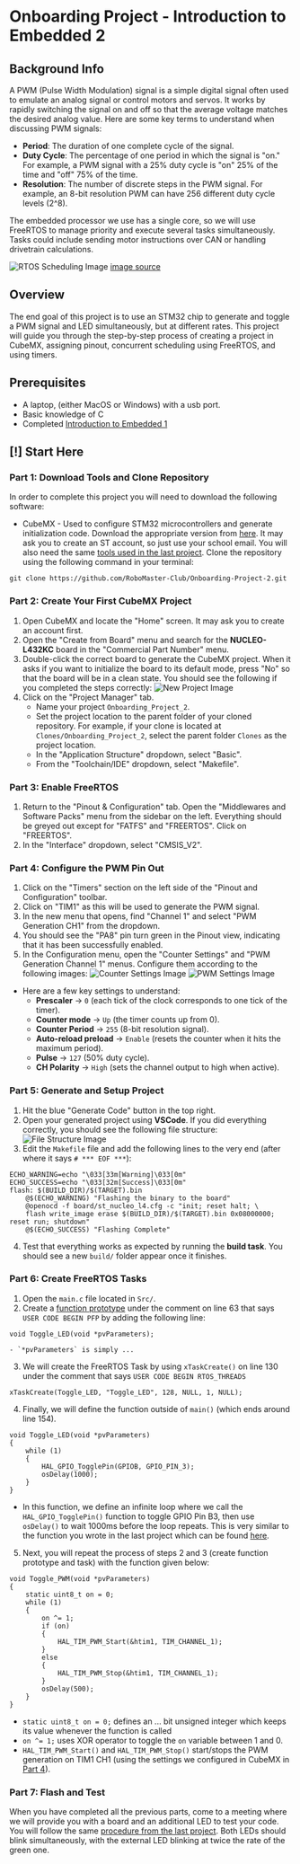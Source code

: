 # Onboarding Project - Introduction to Embedded 2

## Background Info

A PWM (Pulse Width Modulation) signal is a simple digital signal often used to emulate an analog signal or control motors and servos. It works by rapidly switching the signal on and off so that the average voltage matches the desired analog value. Here are some key terms to understand when discussing PWM signals:

- **Period**: The duration of one complete cycle of the signal.
- **Duty Cycle**: The percentage of one period in which the signal is "on." For example, a PWM signal with a 25% duty cycle is "on" 25% of the time and "off" 75% of the time.
- **Resolution**: The number of discrete steps in the PWM signal. For example, an 8-bit resolution PWM can have 256 different duty cycle levels (2^8).

The embedded processor we use has a single core, so we will use FreeRTOS to manage priority and execute several tasks simultaneously. Tasks could include sending motor instructions over CAN or handling drivetrain calculations.

![RTOS Scheduling Image](https://open4tech.com/wp-content/uploads/2019/11/preemptive_scheduling.jpg)
[image source](https://open4tech.com/rtos-scheduling-algorithms/)

## Overview

The end goal of this project is to use an STM32 chip to generate and toggle a PWM signal and LED simultaneously, but at different rates. This project will guide you through the step-by-step process of creating a project in CubeMX, assigning pinout, concurrent scheduling using FreeRTOS, and using timers.

## Prerequisites

- A laptop, (either MacOS or Windows) with a usb port.
- Basic knowledge of C
- Completed [Introduction to Embedded 1](https://github.com/RoboMaster-Club/Onboarding-Project-1)

## [!] Start Here

### Part 1: Download Tools and Clone Repository

In order to complete this project you will need to download the following software:

- CubeMX - Used to configure STM32 microcontrollers and generate initialization code. Download the appropriate version from [here](https://www.st.com/en/development-tools/stm32cubemx.html#st-get-software). It may ask you to create an ST account, so just use your school email.
  You will also need the same [tools used in the last project](https://github.com/RoboMaster-Club/Onboarding-Project-1?tab=readme-ov-file#part-1-download-tools).
  Clone the repository using the following command in your terminal:

```
git clone https://github.com/RoboMaster-Club/Onboarding-Project-2.git
```

### Part 2: Create Your First CubeMX Project

1. Open CubeMX and locate the "Home" screen. It may ask you to create an account first.
2. Open the "Create from Board" menu and search for the **NUCLEO-L432KC** board in the "Commercial Part Number" menu.
3. Double-click the correct board to generate the CubeMX project. When it asks if you want to initialize the board to its default mode, press "No" so that the board will be in a clean state. You should see the following if you completed the steps correctly:
   ![New Project Image](/images/New_Project.png)
4. Click on the "Project Manager" tab.
   - Name your project `Onboarding_Project_2`.
   - Set the project location to the parent folder of your cloned repository. For example, if your clone is located at `Clones/Onboarding_Project_2`, select the parent folder `Clones` as the project location.
   - In the "Application Structure" dropdown, select "Basic".
   - From the "Toolchain/IDE" dropdown, select "Makefile".

### Part 3: Enable FreeRTOS

1. Return to the "Pinout & Configuration" tab. Open the "Middlewares and Software Packs" menu from the sidebar on the left. Everything should be greyed out except for "FATFS" and "FREERTOS". Click on "FREERTOS".
2. In the "Interface" dropdown, select "CMSIS_V2".

### Part 4: Configure the PWM Pin Out

1. Click on the "Timers" section on the left side of the "Pinout and Configuration" toolbar.
2. Click on "TIM1" as this will be used to generate the PWM signal.
3. In the new menu that opens, find "Channel 1" and select "PWM Generation CH1" from the dropdown.
4. You should see the "PA8" pin turn green in the Pinout view, indicating that it has been successfully enabled.
5. In the Configuration menu, open the "Counter Settings" and "PWM Generation Channel 1" menus. Configure them according to the following images:
   ![Counter Settings Image](/images/Counter_Settings.png)
   ![PWM Settings Image](/images/PWM_Settings.png)

- Here are a few key settings to understand:
  - **Prescaler** -> `0` (each tick of the clock corresponds to one tick of the timer).
  - **Counter mode** -> `Up` (the timer counts up from 0).
  - **Counter Period** -> `255` (8-bit resolution signal).
  - **Auto-reload preload** -> `Enable` (resets the counter when it hits the maximum period).
  - **Pulse** -> `127` (50% duty cycle).
  - **CH Polarity** -> `High` (sets the channel output to high when active).

### Part 5: Generate and Setup Project

1. Hit the blue "Generate Code" button in the top right.
2. Open your generated project using **VSCode**. If you did everything correctly, you should see the following file structure:
   ![File Structure Image](/images/File_Structure.png)
3. Edit the `Makefile` file and add the following lines to the very end (after where it says `# *** EOF ***`):

```
ECHO_WARNING=echo "\033[33m[Warning]\033[0m"
ECHO_SUCCESS=echo "\033[32m[Success]\033[0m"
flash: $(BUILD_DIR)/$(TARGET).bin
	@$(ECHO_WARNING) "Flashing the binary to the board"
	@openocd -f board/st_nucleo_l4.cfg -c "init; reset halt; \
	flash write_image erase $(BUILD_DIR)/$(TARGET).bin 0x08000000; reset run; shutdown"
	@$(ECHO_SUCCESS) "Flashing Complete"
```

4. Test that everything works as expected by running the **build task**. You should see a new `build/` folder appear once it finishes.

### Part 6: Create FreeRTOS Tasks

1. Open the `main.c` file located in `Src/`.
2. Create a [function prototype](https://www.geeksforgeeks.org/function-prototype-in-c/) under the comment on line 63 that says `USER CODE BEGIN PFP` by adding the following line:

```
void Toggle_LED(void *pvParameters);
```

    - `*pvParameters` is simply ...

3. We will create the FreeRTOS Task by using `xTaskCreate()` on line 130 under the comment that says `USER CODE BEGIN RTOS_THREADS`

```
xTaskCreate(Toggle_LED, "Toggle_LED", 128, NULL, 1, NULL);
```

4. Finally, we will define the function outside of `main()` (which ends around line 154).

```
void Toggle_LED(void *pvParameters)
{
	while (1)
	{
		HAL_GPIO_TogglePin(GPIOB, GPIO_PIN_3);
		osDelay(1000);
	}
}
```

- In this function, we define an infinite loop where we call the `HAL_GPIO_TogglePin()` function to toggle GPIO Pin B3, then use `osDelay()` to wait 1000ms before the loop repeats. This is very similar to the function you wrote in the last project which can be found [here](https://github.com/RoboMaster-Club/Onboarding-Project-1?tab=readme-ov-file#part-3-your-first-function).

5. Next, you will repeat the process of steps 2 and 3 (create function prototype and task) with the function given below:

```
void Toggle_PWM(void *pvParameters)
{
	static uint8_t on = 0;
	while (1)
	{
		on ^= 1;
		if (on)
		{
			HAL_TIM_PWM_Start(&htim1, TIM_CHANNEL_1);
		}
		else
		{
			HAL_TIM_PWM_Stop(&htim1, TIM_CHANNEL_1);
		}
		osDelay(500);
	}
}
```

- `static uint8_t on = 0;` defines an ... bit unsigned integer which keeps its value whenever the function is called
- `on ^= 1;` uses XOR operator to toggle the `on` variable between 1 and 0.
- `HAL_TIM_PWM_Start()` and `HAL_TIM_PWM_Stop()` start/stops the PWM generation on TIM1 CH1 (using the settings we configured in CubeMX in [Part 4](https://github.com/RoboMaster-Club/Onboarding-Project-2?tab=readme-ov-file#part-4-configure-the-pwm-pin-out)).

### Part 7: Flash and Test

When you have completed all the previous parts, come to a meeting where we will provide you with a board and an additional LED to test your code. You will follow the same [procedure from the last project](https://github.com/RoboMaster-Club/Onboarding-Project-1?tab=readme-ov-file#part-5-flash-the-code). Both LEDs should blink simultaneously, with the external LED blinking at twice the rate of the green one.
